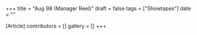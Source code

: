+++
title = "Aug 98 (Manager Reel)"
draft = false
tags = ["Showtapes"]
date = ""

[Article]
contributors = []
gallery = []
+++